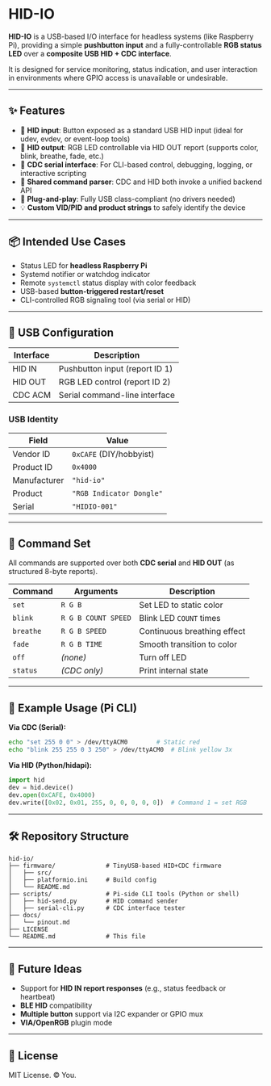 # HID-IO

**HID-IO** is a USB-based I/O interface for headless systems (like Raspberry Pi), providing a simple **pushbutton input** and a fully-controllable **RGB status LED** over a **composite USB HID + CDC interface**.

It is designed for service monitoring, status indication, and user interaction in environments where GPIO access is unavailable or undesirable.

---

## ✨ Features

- 🔘 **HID input**: Button exposed as a standard USB HID input (ideal for udev, evdev, or event-loop tools)
- 🌈 **HID output**: RGB LED controllable via HID OUT report (supports color, blink, breathe, fade, etc.)
- 💬 **CDC serial interface**: For CLI-based control, debugging, logging, or interactive scripting
- 🔧 **Shared command parser**: CDC and HID both invoke a unified backend API
- 🔌 **Plug-and-play**: Fully USB class-compliant (no drivers needed)
- 💡 **Custom VID/PID and product strings** to safely identify the device

---

## 📦 Intended Use Cases

- Status LED for **headless Raspberry Pi**
- Systemd notifier or watchdog indicator
- Remote `systemctl` status display with color feedback
- USB-based **button-triggered restart/reset**
- CLI-controlled RGB signaling tool (via serial or HID)

---

## 🧱 USB Configuration

| Interface | Description                    |
|-----------|--------------------------------|
| HID IN    | Pushbutton input (report ID 1) |
| HID OUT   | RGB LED control (report ID 2)  |
| CDC ACM   | Serial command-line interface  |

### USB Identity

| Field         | Value                        |
|---------------|------------------------------|
| Vendor ID     | `0xCAFE` (DIY/hobbyist)      |
| Product ID    | `0x4000`                     |
| Manufacturer  | `"hid-io"`                   |
| Product       | `"RGB Indicator Dongle"`     |
| Serial        | `"HIDIO-001"`                |

---

## 🔧 Command Set

All commands are supported over both **CDC serial** and **HID OUT** (as structured 8-byte reports).

| Command   | Arguments             | Description                        |
|-----------|-----------------------|------------------------------------|
| `set`     | `R G B`               | Set LED to static color            |
| `blink`   | `R G B COUNT SPEED`   | Blink LED `COUNT` times            |
| `breathe` | `R G B SPEED`         | Continuous breathing effect        |
| `fade`    | `R G B TIME`          | Smooth transition to color         |
| `off`     | *(none)*              | Turn off LED                       |
| `status`  | *(CDC only)*          | Print internal state               |

---

## 🧰 Example Usage (Pi CLI)

**Via CDC (Serial):**
```bash
echo "set 255 0 0" > /dev/ttyACM0        # Static red
echo "blink 255 255 0 3 250" > /dev/ttyACM0  # Blink yellow 3x
```

**Via HID (Python/hidapi):**
```python
import hid
dev = hid.device()
dev.open(0xCAFE, 0x4000)
dev.write([0x02, 0x01, 255, 0, 0, 0, 0, 0])  # Command 1 = set RGB
```

---

## 🛠 Repository Structure

```
hid-io/
├── firmware/              # TinyUSB-based HID+CDC firmware
│   ├── src/
│   ├── platformio.ini     # Build config
│   └── README.md
├── scripts/               # Pi-side CLI tools (Python or shell)
│   ├── hid-send.py        # HID command sender
│   ├── serial-cli.py      # CDC interface tester
├── docs/
│   └── pinout.md
├── LICENSE
└── README.md              # This file
```

---

## 🧠 Future Ideas

- Support for **HID IN report responses** (e.g., status feedback or heartbeat)
- **BLE HID** compatibility
- **Multiple button** support via I2C expander or GPIO mux
- **VIA/OpenRGB** plugin mode

---

## 🧾 License

MIT License. © You.
